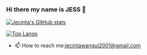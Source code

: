 ### Hi there my name is JESS 👋


[![Jecinta's GitHub stats](https://github-readme-stats.vercel.app/api?username=Jess2001&show_icons=true&theme=tokyonight)](https://github.com/Jess2001/github-readme-stats)


[![Top Langs](https://github-readme-stats.vercel.app/api/top-langs/?username=Jess2001&layout=compact)](https://github.com/Jess2001/github-readme-stats)



- 📫 How to reach me:jecintawangui2001@gmail.com



<!--
**Jess2001/Jess2001** is a ✨ _special_ ✨ repository because its `README.md` (this file) appears on your GitHub profile.

Here are some ideas to get you started:



-->
